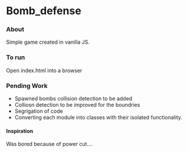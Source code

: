 # Bomb_defense


### About
Simple game created in vanilla JS.



### To run
Open index.html into a browser



### Pending Work
- Spawned bombs collision detection to be added
- Colliosn detection to be improved for the boundries
- Segrigation of code
- Converting each module into classes with their isolated functionality.



#### Inspiration
Was bored because of power cut....
